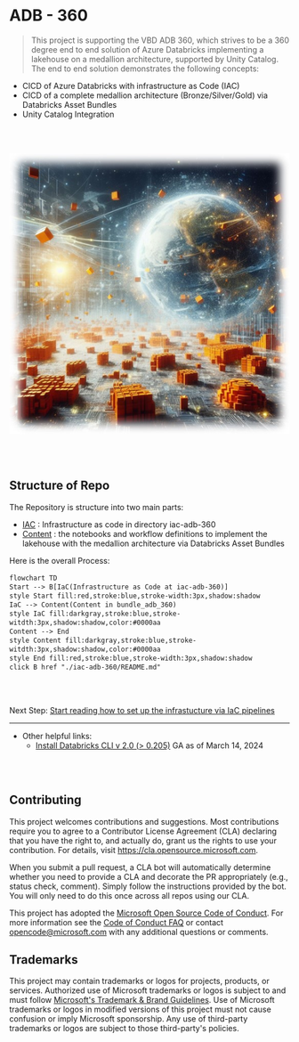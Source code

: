 # ADB - 360

> This project is supporting the VBD ADB 360, which strives to be a 360 degree end to end solution of Azure Databricks implementing a lakehouse on a medallion architecture, supported by Unity Catalog.
The end to end solution demonstrates the following concepts:
* CICD of Azure Databricks with infrastructure as Code (IAC) 
* CICD of a complete medallion architecture (Bronze/Silver/Gold) via Databricks Asset Bundles
* Unity Catalog Integration

<br/>
<br/>

![Azure Databricks](imagery/adb.jpg)

<br/>
<br/>


## Structure of Repo

The Repository is structure into two main parts:
* [IAC](/iac-adb-360/README.md) : Infrastructure as code in directory iac-adb-360
* [Content](/bundle_adb_360/README.md) : the notebooks and workflow definitions to implement the lakehouse with the medallion architecture via Databricks Asset Bundles



Here is the overall Process:

```mermaid
flowchart TD
Start --> B[IaC(Infrastructure as Code at iac-adb-360)]
style Start fill:red,stroke:blue,stroke-width:3px,shadow:shadow
IaC --> Content(Content in bundle_adb_360)
style IaC fill:darkgray,stroke:blue,stroke-witdth:3px,shadow:shadow,color:#0000aa
Content --> End
style Content fill:darkgray,stroke:blue,stroke-witdth:3px,shadow:shadow,color:#0000aa
style End fill:red,stroke:blue,stroke-width:3px,shadow:shadow
click B href "./iac-adb-360/README.md"

```
<br/>
<br/>


Next Step: [Start reading how to set up the infrastucture via IaC pipelines](/iac-adb-360/README.md)




---
* Other helpful links:
    * [Install Databricks CLI v 2.0 (> 0.205)](https://docs.databricks.com/en/dev-tools/cli/install.html)
    GA as of March 14, 2024

<br/>
<br/>

## Contributing

This project welcomes contributions and suggestions.  Most contributions require you to agree to a
Contributor License Agreement (CLA) declaring that you have the right to, and actually do, grant us
the rights to use your contribution. For details, visit https://cla.opensource.microsoft.com.

When you submit a pull request, a CLA bot will automatically determine whether you need to provide
a CLA and decorate the PR appropriately (e.g., status check, comment). Simply follow the instructions
provided by the bot. You will only need to do this once across all repos using our CLA.

This project has adopted the [Microsoft Open Source Code of Conduct](https://opensource.microsoft.com/codeofconduct/).
For more information see the [Code of Conduct FAQ](https://opensource.microsoft.com/codeofconduct/faq/) or
contact [opencode@microsoft.com](mailto:opencode@microsoft.com) with any additional questions or comments.

## Trademarks

This project may contain trademarks or logos for projects, products, or services. Authorized use of Microsoft 
trademarks or logos is subject to and must follow 
[Microsoft's Trademark & Brand Guidelines](https://www.microsoft.com/en-us/legal/intellectualproperty/trademarks/usage/general).
Use of Microsoft trademarks or logos in modified versions of this project must not cause confusion or imply Microsoft sponsorship.
Any use of third-party trademarks or logos are subject to those third-party's policies.
